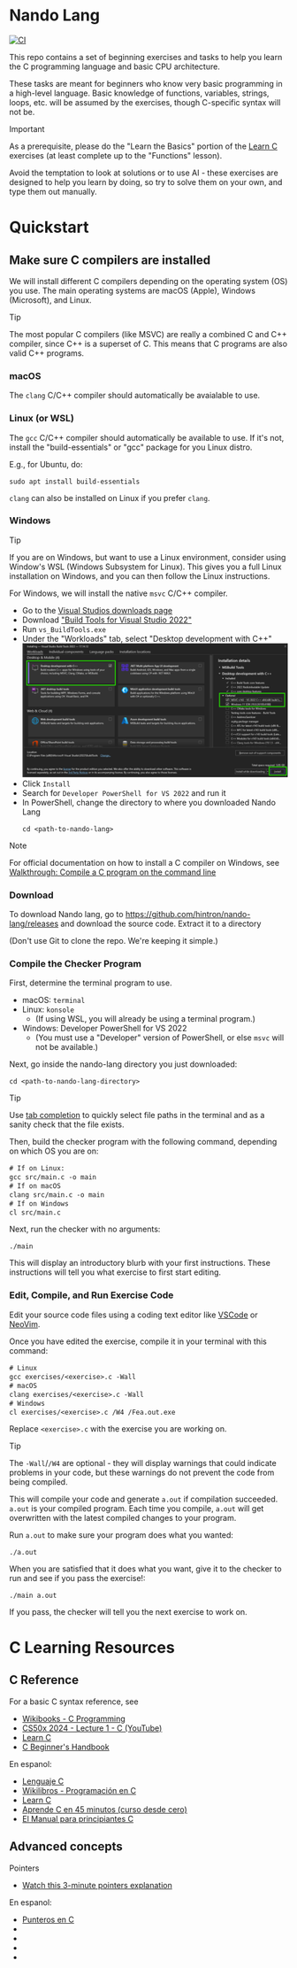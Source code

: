 # Nando Lang

[![CI](https://github.com/hintron/nando-lang/actions/workflows/ci.yml/badge.svg)](https://github.com/hintron/nando-lang/actions/workflows/ci.yml)

This repo contains a set of beginning exercises and tasks to help you learn the
C programming language and basic CPU architecture.

These tasks are meant for beginners who know very basic programming in a
high-level language. Basic knowledge of functions, variables, strings, loops,
etc. will be assumed by the exercises, though C-specific syntax will not be.

> [!IMPORTANT]
> As a prerequisite, please do the "Learn the Basics" portion
> of the [Learn C](https://www.learn-c.org/) exercises (at least complete up to
> the "Functions" lesson).

Avoid the temptation to look at solutions or to use AI - these exercises
are designed to help you learn by doing, so try to solve them on your own,
and type them out manually.


# Quickstart

## Make sure C compilers are installed

We will install different C compilers depending on the operating system (OS) you
use. The main operating systems are macOS (Apple), Windows (Microsoft), and
Linux.

> [!TIP]
> The most popular C compilers (like MSVC) are really a combined C and
> C++ compiler, since C++ is a superset of C. This means that C programs are
> also valid C++ programs.


### macOS

The `clang` C/C++ compiler should automatically be avaialable to use.


### Linux (or WSL)

The `gcc` C/C++ compiler should automatically be available to use. If it's not,
install the "build-essentials" or "gcc" package for you Linux distro.

E.g., for Ubuntu, do:
```
sudo apt install build-essentials
```

`clang` can also be installed on Linux if you prefer `clang`.


### Windows

> [!TIP]
> If you are on Windows, but want to use a Linux environment, consider
> using Window's WSL (Windows Subsystem for Linux). This gives you a full Linux
> installation on Windows, and you can then follow the Linux instructions.

For Windows, we will install the native `msvc` C/C++ compiler.

* Go to the [Visual Studios downloads page](https://visualstudio.microsoft.com/downloads/#build-tools-for-visual-studio-2022)
* Download ["Build Tools for Visual Studio 2022"](https://aka.ms/vs/17/release/vs_BuildTools.exe)
* Run `vs_BuildTools.exe`
* Under the "Workloads" tab, select "Desktop development with C++"
  ![alt text](docs/images/vs-install.png)
* Click `Install`
* Search for `Developer PowerShell for VS 2022` and run it
* In PowerShell, change the directory to where you downloaded Nando Lang
  ```
  cd <path-to-nando-lang>
  ```

> [!NOTE]
> For official documentation on how to install a C compiler on Windows, see
> [Walkthrough: Compile a C program on the command line](https://learn.microsoft.com/en-us/cpp/build/walkthrough-compile-a-c-program-on-the-command-line?view=msvc-170)


### Download

To download Nando lang, go to https://github.com/hintron/nando-lang/releases and
download the source code. Extract it to a directory

(Don't use Git to clone the repo. We're keeping it simple.)


### Compile the Checker Program

First, determine the terminal program to use.

* macOS: `terminal`
* Linux: `konsole`
  * (If using WSL, you will already be using a terminal program.)
* Windows: Developer PowerShell for VS 2022
  * (You must use a "Developer" version of PowerShell, or else `msvc` will
    not be available.)


Next, go inside the nando-lang directory you just downloaded:

```
cd <path-to-nando-lang-directory>
```

> [!TIP]
> Use [tab completion](https://en.wikipedia.org/wiki/Command-line_completion) to
> quickly select file paths in the terminal and as a sanity check that the file
> exists.

Then, build the checker program with the following command, depending on which
OS you are on:

```
# If on Linux:
gcc src/main.c -o main
# If on macOS
clang src/main.c -o main
# If on Windows
cl src/main.c
```


Next, run the checker with no arguments:

```
./main
```

This will display an introductory blurb with your first instructions. These
instructions will tell you what exercise to first start editing.

### Edit, Compile, and Run Exercise Code

Edit your source code files using a coding text editor like
[VSCode](https://code.visualstudio.com/) or
[NeoVim](https://github.com/neovim/neovim).

Once you have edited the exercise, compile it in your terminal with this
command:

```
# Linux
gcc exercises/<exercise>.c -Wall
# macOS
clang exercises/<exercise>.c -Wall
# Windows
cl exercises/<exercise>.c /W4 /Fea.out.exe
```

Replace `<exercise>.c` with the exercise you are working on.

> [!TIP]
> The `-Wall`/`/W4` are optional - they will display warnings that could indicate problems
> in your code, but these warnings do not prevent the code from being compiled.

This will compile your code and generate `a.out` if compilation succeeded.
`a.out` is your compiled program. Each time you compile, `a.out` will get
overwritten with the latest compiled changes to your program.

Run `a.out` to make sure your program does what you wanted:

```
./a.out
```

When you are satisfied that it does what you want, give it to the checker to run
and see if you pass the exercise!:

```
./main a.out
```

If you pass, the checker will tell you the next exercise to work on.


# C Learning Resources

## C Reference

For a basic C syntax reference, see

* [Wikibooks - C Programming](https://en.wikibooks.org/wiki/C_Programming)
* [CS50x 2024 - Lecture 1 - C (YouTube)](https://youtu.be/cwtpLIWylAw?si=6ipzrHEzzsCXtRve)
* [Learn C](https://www.learn-c.org/)
* [C Beginner's Handbook](https://www.freecodecamp.org/news/the-c-beginners-handbook/)

En espanol:

* [Lenguaje C](https://informatica.uv.es/estguia/ATD/apuntes/laboratorio/Lenguaje-C.pdf)
* [Wikilibros - Programación en C](https://es.wikibooks.org/wiki/Programaci%C3%B3n_en_C)
* [Learn C](https://www.learn-c.org/es/)
* [Aprende C en 45 minutos (curso desde cero)](https://www.youtube.com/watch?v=1-qjMS6C960)
* [El Manual para principiantes C](https://www.freecodecamp.org/espanol/news/el-libro-para-principiantes-c-aprende-las-bases-del-lenguaje-de-programacion-c-en-solo-unas-horas/)

## Advanced concepts

Pointers

* [Watch this 3-minute pointers explanation](https://www.boot.dev/lessons/f6b606aa-cca7-4043-9689-6d72117a69ca)


En espanol:

* [Punteros en C](https://www.youtube.com/watch?v=y3K3jb3wv2I)
* []()
* []()
* []()
* []()


